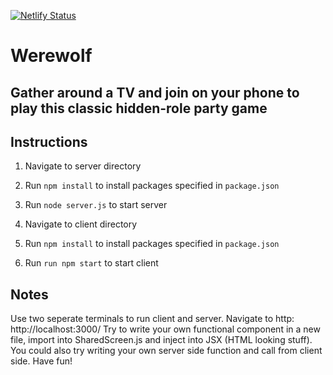[![Netlify Status](https://api.netlify.com/api/v1/badges/aaf18a5e-2aea-4d34-ad63-f9ec0f64a4a3/deploy-status)](https://app.netlify.com/sites/fervent-wilson-eaf0a1/deploys)
# Werewolf
## Gather around a TV and join on your phone to play this classic hidden-role party game

## Instructions

1. Navigate to server directory
2. Run `npm install` to install packages specified in `package.json`
3. Run `node server.js` to start server

1. Navigate to client directory
2. Run `npm install` to install packages specified in `package.json`
3. Run `run npm start` to start client

## Notes

Use two seperate terminals to run client and server.
Navigate to http: http://localhost:3000/
Try to write your own functional component in a new file, 
import into SharedScreen.js and inject into JSX (HTML looking stuff).
You could also try writing your own server side function and call from client side.
Have fun!

